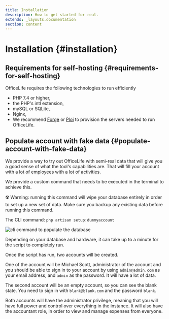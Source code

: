 ```yaml
---
title: Installation
description: How to get started for real.
extends: _layouts.documentation
section: content
---
```


# Installation {#installation}

## Requirements for self-hosting {#requirements-for-self-hosting}

OfficeLife requires the following technologies to run efficiently

- PHP 7.4 or higher,
- the PHP's intl extension,
- mySQL or SQLite,
- Nginx,
- We recommend [Forge](https://forge.laravel.com/) or [Ploi](https://ploi.io) to provision the servers needed to run OfficeLife.

## Populate account with fake data {#populate-account-with-fake-data}

We provide a way to try out OfficeLife with semi-real data that will give you a good sense of what the tool's capabilities are. That will fill your account with a lot of employees with a lot of activities.

We provide a custom command that needs to be executed in the terminal to achieve this.

☢️ Warning: running this command will wipe your database entirely in order to set up a new set of data. Make sure you backup any existing data before running this command.

The CLI command: `php artisan setup:dummyaccount`

![cli command to populate the database](/assets/img/installation_dummy_script.png)

Depending on your database and hardware, it can take up to a minute for the script to completely run.

Once the script has run, two accounts will be created.

One of the account will be Michael Scott, administrator of the account and you should be able to sign in to your account by using `admin@admin.com` as your email address, and `admin` as the password. It will have a lot of data.

The second account will be an empty account, so you can see the blank state. You need to sign in with `blank@blank.com` and the password `blank`.

Both accounts will have the administrator privilege, meaning that you will have full power and control over everything in the instance. It will also have the accountant role, in order to view and manage expenses from everyone.